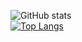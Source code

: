 ![GitHub stats](https://github-readme-stats.vercel.app/api?username=Bazyli12&show_icons=true&count_private=true)  
[![Top Langs](https://github-readme-stats.vercel.app/api/top-langs/?username=Bazyli12)](https://github.com/anuraghazra/github-readme-stats)
